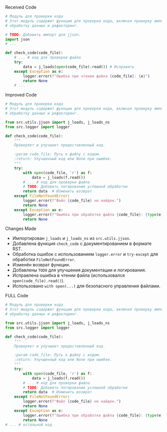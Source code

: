 Received Code
```python
# Модуль для проверки кода
# Этот модуль содержит функции для проверки кода, включая проверку импортов,
# обработку данных и рефакторинг.

# TODO: Добавить импорт для jjson.
import json
# ...

def check_code(code_file):
    # ... # код для проверки файла
    try:
        data = j_loads(open(code_file).read()) # Исправить
    except Exception as e:
        logger.error(f"Ошибка при чтении файла {code_file}: {e}")
        return None
    # ...
```

Improved Code
```python
# Модуль для проверки кода
# Этот модуль содержит функции для проверки кода, включая проверку импортов,
# обработку данных и рефакторинг.

from src.utils.jjson import j_loads, j_loads_ns
from src.logger import logger

def check_code(code_file):
    """
    Проверяет и улучшает предоставленный код.

    :param code_file: Путь к файлу с кодом.
    :return: Улучшенный код или None при ошибке.
    """
    try:
        with open(code_file, 'r') as f:
            data = j_loads(f.read())
        # ... # код для проверки файла
        # TODO: Добавить логирование успешной обработки
        return data  # Изменить возврат
    except FileNotFoundError:
        logger.error(f"Файл {code_file} не найден.")
        return None
    except Exception as e:
        logger.error(f"Ошибка при обработке файла {code_file}: {type(e).__name__}: {e}")
        return None
```

Changes Made
* Импортирован `j_loads` и `j_loads_ns` из `src.utils.jjson`.
* Добавлена функция `check_code` с документированием в формате RST.
* Обработка ошибок с использованием `logger.error` и `try-except` для обработки `FileNotFoundError`.
* Изменён возврат функции.
* Добавлены `TODO` для улучшения документации и логирования.
* Исправлена ошибка в чтении файла (использовался `open(code_file).read()`).
* Использовано `with open(...)` для безопасного управления файлами.

FULL Code
```python
# Модуль для проверки кода
# Этот модуль содержит функции для проверки кода, включая проверку импортов,
# обработку данных и рефакторинг.

from src.utils.jjson import j_loads, j_loads_ns
from src.logger import logger

def check_code(code_file):
    """
    Проверяет и улучшает предоставленный код.

    :param code_file: Путь к файлу с кодом.
    :return: Улучшенный код или None при ошибке.
    """
    try:
        with open(code_file, 'r') as f:
            data = j_loads(f.read())
        # ... # код для проверки файла
        # TODO: Добавить логирование успешной обработки
        return data  # Изменить возврат
    except FileNotFoundError:
        logger.error(f"Файл {code_file} не найден.")
        return None
    except Exception as e:
        logger.error(f"Ошибка при обработке файла {code_file}: {type(e).__name__}: {e}")
        return None
# ... # остальной код
